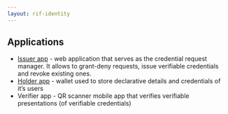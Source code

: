 ```yaml
---
layout: rif-identity
---
```


## Applications

- [Issuer app](./issuer-app) - web application that serves as the credential request manager. It allows to grant-deny requests, issue verifiable credentials and revoke existing ones.
- [Holder app](./holder-app) - wallet used to store declarative details and credentials of it’s users
- Verifier app <!-- - [Verifier app](./verifier-app) -->- QR scanner mobile app that verifies verifiable presentations (of verifiable credentials) 
